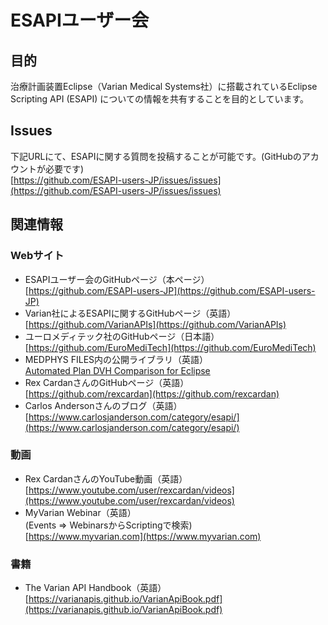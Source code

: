 # ESAPIユーザー会

## 目的

治療計画装置Eclipse（Varian Medical Systems社）に搭載されているEclipse Scripting API (ESAPI) についての情報を共有することを目的としています。

## Issues

下記URLにて、ESAPIに関する質問を投稿することが可能です。(GitHubのアカウントが必要です)  
[https://github.com/ESAPI-users-JP/issues/issues](https://github.com/ESAPI-users-JP/issues/issues)

## 関連情報

### Webサイト

- ESAPIユーザー会のGitHubページ（本ページ）  
  [https://github.com/ESAPI-users-JP](https://github.com/ESAPI-users-JP)
- Varian社によるESAPIに関するGitHubページ（英語）  
  [https://github.com/VarianAPIs](https://github.com/VarianAPIs)
- ユーロメディテック社のGitHubページ（日本語）  
  [https://github.com/EuroMediTech](https://github.com/EuroMediTech)
- MEDPHYS FILES内の公開ライブラリ（英語）  
  [Automated Plan DVH Comparison for Eclipse](http://www.medphysfiles.com/index.php?name=Downloads&file=details&id=130)
- Rex CardanさんのGitHubページ（英語）  
  [https://github.com/rexcardan](https://github.com/rexcardan)
- Carlos Andersonさんのブログ（英語）  
  [https://www.carlosjanderson.com/category/esapi/](https://www.carlosjanderson.com/category/esapi/)

### 動画

- Rex CardanさんのYouTube動画（英語）  
  [https://www.youtube.com/user/rexcardan/videos](https://www.youtube.com/user/rexcardan/videos)
- MyVarian Webinar（英語）  
  (Events => WebinarsからScriptingで検索)  
  [https://www.myvarian.com](https://www.myvarian.com)

### 書籍

- The Varian API Handbook（英語）  
  [https://varianapis.github.io/VarianApiBook.pdf](https://varianapis.github.io/VarianApiBook.pdf)